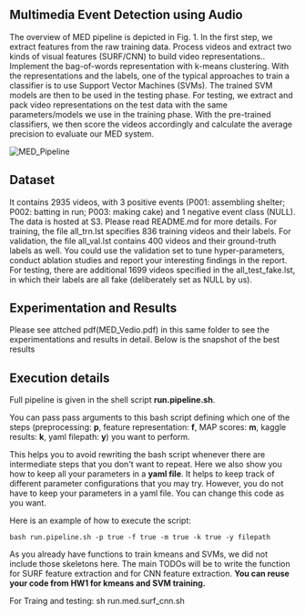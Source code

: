 ## Multimedia Event Detection using Audio

The overview of MED pipeline is depicted in Fig. 1. In the first step, we extract features from the raw training data. Process videos and extract two kinds of visual features
(SURF/CNN) to build video representations.. Implement the bag-of-words representation with k-means clustering. With the representations and the labels, one of the typical approaches to train a classifier is to use Support Vector Machines (SVMs). The trained SVM models are then to be used in the testing phase. For testing, we extract and pack video representations on the test data with the same parameters/models we use in the training phase. With the pre-trained classifiers, we then score the videos accordingly and calculate the average precision to evaluate our MED system.

![MED_Pipeline](https://user-images.githubusercontent.com/46570073/103435242-26275e00-4bda-11eb-8b51-54a52afa4b15.jpg)

## Dataset
It contains 2935 videos, with 3 positive events (P001: assembling shelter; P002: batting in run; P003: making cake) and 1 negative event class (NULL). The data is hosted at S3. Please read README.md for more details. For training, the file all_trn.lst specifies 836 training videos and their labels. For validation, the file all_val.lst contains 400 videos and their ground-truth labels as well. You could use the validation set to tune hyper-parameters, conduct ablation studies and report your interesting findings in the report. For testing, there are additional 1699 videos specified in the all_test_fake.lst, in which their labels are all fake (deliberately set as NULL by us).

## Experimentation and Results
Please see attched pdf(MED_Vedio.pdf) in this same folder to see the experimentations and results in detail. Below is the snapshot of the best results



## Execution details
Full pipeline is given in the shell script **run.pipeline.sh**.

You can pass pass arguments to this bash script defining which one of the steps (preprocessing: **p**, feature representation: **f**, MAP scores: **m**, kaggle results: **k**, yaml filepath: **y**) you want to perform.

This helps you to avoid rewriting the bash script whenever there are intermediate steps that you don't want to repeat.
Here we also show you how to keep all your parameters in a **yaml file**. It helps to keep track of different parameter configurations that you may try. However, you do not have to keep your parameters in a yaml file. You can change this code as you want.

Here is an example of how to execute the script: 

    bash run.pipeline.sh -p true -f true -m true -k true -y filepath
    
As you already have functions to train kmeans and SVMs, we did not include those skeletons here.
The main TODOs will be to write the function for SURF feature extraction and for CNN feature extraction. **You can reuse your code from HW1 for kmeans and SVM training.**


For Traing and testing:
sh run.med.surf_cnn.sh
